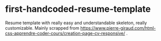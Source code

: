# first-handcoded-resume-template
Resume template with really easy and understandable skeleton, really customizable. Mainly scrapped from https://www.pierre-giraud.com/html-css-apprendre-coder-cours/creation-page-cv-responsive/ .

